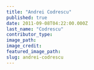 ```yaml
---
title: "Andrei Codrescu"
published: true
date: 2011-09-08T04:22:00.000Z
last_name: "Codrescu"
contributor_type:
image_path:
image_credit:
featured_image_path:
slug: andrei-codrescu
---
```

